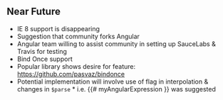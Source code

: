 ##  Near Future

*  IE 8 support is disappearing
  *  Suggestion that community forks Angular
  *  Angular team willing to assist community in setting up SauceLabs & Travis for testing
*  Bind Once support
  *  Popular library shows desire for feature:  https://github.com/pasvaz/bindonce
  *  Potential implementation will involve use of flag in interpolation & changes in `$parse`
    *  i.e. {{# myAngularExpression }} was suggested
